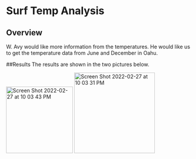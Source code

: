 # Surf Temp Analysis
## Overview
W. Avy would like more information from the temperatures. He would like us to get the temperature data from June and December in Oahu.

##Results
The results are shown in the two pictures below.

<img width="181" alt="Screen Shot 2022-02-27 at 10 03 43 PM" src="https://user-images.githubusercontent.com/94948877/155932519-625e7d19-06ab-478e-9383-e216dc1c12a9.png"> <img width="219" alt="Screen Shot 2022-02-27 at 10 03 31 PM" src="https://user-images.githubusercontent.com/94948877/155932527-2527bbf5-03b8-479a-93f7-d5797ac8692f.png">
